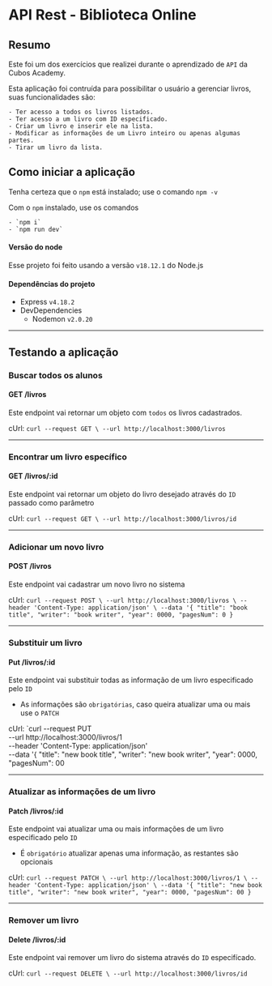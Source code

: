 # API Rest - Biblioteca Online
## Resumo
Este foi um dos exercícios que realizei durante o aprendizado de `API` da Cubos Academy.

Esta aplicação foi contruída para possibilitar o usuário a gerenciar livros, suas funcionalidades são:
```
- Ter acesso a todos os livros listados.
- Ter acesso a um livro com ID especificado.
- Criar um livro e inserir ele na lista.
- Modificar as informações de um Livro inteiro ou apenas algumas partes.
- Tirar um livro da lista.
```

## Como iniciar a aplicação

Tenha certeza que o `npm` está instalado; use o comando `npm -v`

Com o `npm` instalado, use os comandos
```
- `npm i`
- `npm run dev`
```
#### Versão do node
Esse projeto foi feito usando a versão `v18.12.1` do Node.js
#### Dependências do projeto
- Express `v4.18.2`
- DevDependencies
  - Nodemon `v2.0.20`

---

## Testando a aplicação

### Buscar todos os alunos
#### GET /livros
Este endpoint vai retornar um objeto com `todos` os livros cadastrados.

cUrl: `curl --request GET \
  --url http://localhost:3000/livros`

  ---

### Encontrar um livro específico
#### GET /livros/:id
Este endpoint vai retornar um objeto do livro desejado através do `ID` passado como parâmetro

cUrl: `curl --request GET \
  --url http://localhost:3000/livros/id`

  ---

### Adicionar um novo livro
#### POST /livros
Este endpoint vai cadastrar um novo livro no sistema

cUrl: `curl --request POST \
  --url http://localhost:3000/livros \
  --header 'Content-Type: application/json' \
  --data '{
	"title": "book title",
	"writer": "book writer",
	"year": 0000,
	"pagesNum": 0
}`

---

### Substituir um livro
#### Put /livros/:id
Este endpoint vai substituir todas as informação de um livro especificado pelo `ID`
- As informações são `obrigatórias`, caso queira atualizar uma ou mais use o `PATCH`

cUrl: `curl --request PUT \
  --url http://localhost:3000/livros/1 \
  --header 'Content-Type: application/json' \
  --data '{
	"title": "new book title",
	"writer": "new book writer",
	"year": 0000,
	"pagesNum": 00

---

### Atualizar as informações de um livro
#### Patch /livros/:id
Este endpoint vai atualizar uma ou mais informações de um livro especificado pelo `ID`
- É `obrigatório` atualizar apenas uma informação, as restantes são opcionais

cUrl: `curl --request PATCH \
  --url http://localhost:3000/livros/1 \
  --header 'Content-Type: application/json' \
  --data '{
	"title": "new book title",
	"writer": "new book writer",
	"year": 0000,
	"pagesNum": 00
}`

---

### Remover um livro
#### Delete /livros/:id
Este endpoint vai remover um livro do sistema através do `ID` especifícado.

cUrl: `curl --request DELETE \
  --url http://localhost:3000/livros/id`
